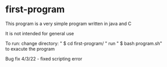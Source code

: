 # first-program
This program is a very simple program written in java and C


It is not intended for general use


To run:
change directory: " $ cd first-program/ "
run " $ bash program.sh" to exacute the program


Bug fix 4/3/22 - fixed scripting error

